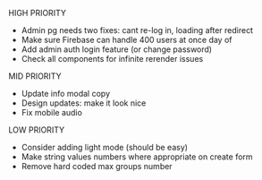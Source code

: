 HIGH PRIORITY

- Admin pg needs two fixes: cant re-log in, loading after redirect
- Make sure Firebase can handle 400 users at once day of
- Add admin auth login feature (or change password)
- Check all components for infinite rerender issues

MID PRIORITY

- Update info modal copy
- Design updates: make it look nice
- Fix mobile audio

LOW PRIORITY

- Consider adding light mode (should be easy)
- Make string values numbers where appropriate on create form
- Remove hard coded max groups number
